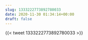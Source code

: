 ```yaml
---
slug: 1333222773892780033
date: 2020-11-30 01:34:14+00:00
draft: false
---
```


{{< tweet 1333222773892780033 >}}
